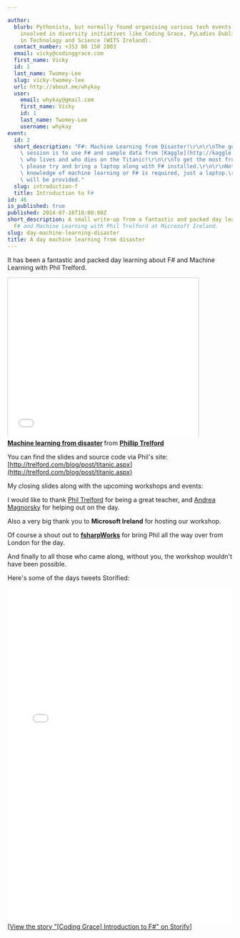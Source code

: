 ```yaml
---

author:
  blurb: Pythonista, but normally found organising various tech events, and now heavily
    involved in diversity initiatives like Coding Grace, PyLadies Dublin, and Women
    in Technology and Science (WITS Ireland).
  contact_number: +353 86 150 2003
  email: vicky@codinggrace.com
  first_name: Vicky
  id: 1
  last_name: Twomey-Lee
  slug: vicky-twomey-lee
  url: http://about.me/whykay
  user:
    email: whykay@gmail.com
    first_name: Vicky
    id: 1
    last_name: Twomey-Lee
    username: whykay
event:
  id: 2
  short_description: "F#: Machine Learning from Disaster!\r\n\r\nThe goal of this\
    \ session is to use F# and sample data from [Kaggle](http://kaggle.com/) to predict\
    \ who lives and who dies on the Titanic!\r\n\r\nTo get the most from the session\
    \ please try and bring a laptop along with F# installed.\r\n\r\nNote: no prior\
    \ knowledge of machine learning or F# is required, just a laptop.\r\n\r\nLunch\
    \ will be provided."
  slug: introduction-f
  title: Introduction to F#
id: 46
is_published: true
published: 2014-07-16T18:00:00Z
short_description: A small write-up from a fantastic and packed day learning about
  F# and Machine Learning with Phil Trelford at Microsoft Ireland.
slug: day-machine-learning-disaster
title: A day machine learning from disaster
---
```


It has been a fantastic and packed day learning about F# and Machine Learning with Phil Trelford. 

<iframe src="//www.slideshare.net/slideshow/embed_code/24148049" width="427" height="356" frameborder="0" marginwidth="0" marginheight="0" scrolling="no" style="border:1px solid #CCC; border-width:1px 1px 0; margin-bottom:5px; max-width: 100%;" allowfullscreen> </iframe> <div style="margin-bottom:5px"> <strong> <a href="https://www.slideshare.net/ptrelford/machine-learning-from-disaster" title="Machine learning from disaster" target="_blank">Machine learning from disaster</a> </strong> from <strong><a href="http://www.slideshare.net/ptrelford" target="_blank">Phillip Trelford</a></strong> </div>

You can find the slides and source code via Phil's site: [http://trelford.com/blog/post/titanic.aspx](http://trelford.com/blog/post/titanic.aspx)

My closing slides along with the upcoming workshops and events:

<script async class="speakerdeck-embed" data-id="b642ee20ef410131c343321b30b95d29" data-ratio="1.33333333333333" src="//speakerdeck.com/assets/embed.js"></script>

I would like to thank [Phil Trelford](https://twitter.com/ptrelford) for being a great teacher, and [Andrea Magnorsky](https://twitter.com/roundcrisis) for helping out on the day.

Also a very big thank you to **Microsoft Ireland** for hosting our workshop.

Of course a shout out to **[fsharpWorks]( http://fsharpworks.com/)** for bring Phil all the way over from London for the day.

And finally to all those who came along, without you, the workshop wouldn't have been possible.

Here's some of the days tweets Storified:

<div class="storify"><iframe src="//storify.com/whykay/coding-grace-introduction-to-f/embed?header=false&border=false" width="100%" height=750 frameborder=no allowtransparency=true></iframe><script src="//storify.com/whykay/coding-grace-introduction-to-f.js?header=false&border=false"></script><noscript>[<a href="//storify.com/whykay/coding-grace-introduction-to-f" target="_blank">View the story "[Coding Grace] Introduction to F#" on Storify</a>]</noscript></div>